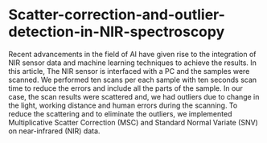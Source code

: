 # Scatter-correction-and-outlier-detection-in-NIR-spectroscopy
Recent advancements in the field of AI have given rise to the integration of NIR sensor data and machine learning techniques to achieve the results. In this article, The NIR sensor is interfaced with a PC and the samples were scanned. We performed ten scans per each sample with ten seconds scan time to reduce the errors and include all the parts of the sample. In our case, the scan results were scattered and, we had outliers due to change in the light, working distance and human errors during the scanning. To reduce the scattering and to eliminate the outliers, we implemented Multiplicative Scatter Correction (MSC) and Standard Normal Variate (SNV) on near-infrared (NIR) data.
